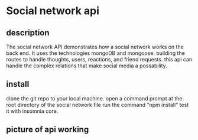 # Social network api

## description
The social network API demonstrates how a social network works on the back end. It uses the technologies mongoDB and mongoose.
building the routes to handle thoughts, users, reactions, and friend requests. this api can handle the complex relations that 
make social media a possability.

## install

clone the git repo to your local machine.
open a command prompt at the root directory of the social network file
run the command "npm install"
test it with insomnia core.
## picture of api working
